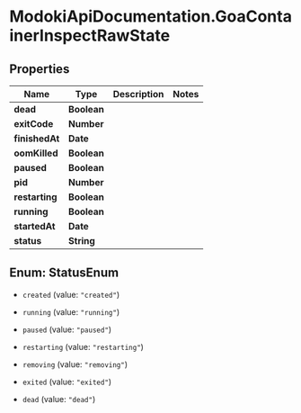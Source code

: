 # ModokiApiDocumentation.GoaContainerInspectRawState

## Properties
Name | Type | Description | Notes
------------ | ------------- | ------------- | -------------
**dead** | **Boolean** |  | 
**exitCode** | **Number** |  | 
**finishedAt** | **Date** |  | 
**oomKilled** | **Boolean** |  | 
**paused** | **Boolean** |  | 
**pid** | **Number** |  | 
**restarting** | **Boolean** |  | 
**running** | **Boolean** |  | 
**startedAt** | **Date** |  | 
**status** | **String** |  | 


<a name="StatusEnum"></a>
## Enum: StatusEnum


* `created` (value: `"created"`)

* `running` (value: `"running"`)

* `paused` (value: `"paused"`)

* `restarting` (value: `"restarting"`)

* `removing` (value: `"removing"`)

* `exited` (value: `"exited"`)

* `dead` (value: `"dead"`)




